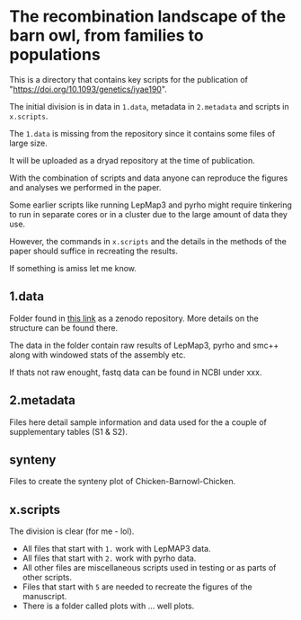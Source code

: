 # The recombination landscape of the barn owl, from families to populations 

This is a directory that contains key scripts for the publication of "https://doi.org/10.1093/genetics/iyae190".

The initial division is in data in `1.data`, metadata in `2.metadata` and scripts in `x.scripts`. 

The `1.data` is missing from the repository since it contains some files of large size. 

It will be uploaded as a dryad repository at the time of publication. 

With the combination of scripts and data anyone can reproduce the figures and analyses we performed in the paper. 

Some earlier scripts like running LepMap3 and pyrho might require tinkering to run in separate cores or in a cluster due to
the large amount of data they use. 

However, the commands in `x.scripts` and the details in the methods of the paper should suffice in recreating the results. 

If something is amiss let me know. 

## 1.data

Folder found in [this link](https://zenodo.org/records/13982583) as a zenodo repository. More details on the structure can be found there.

The data in the folder contain raw results of LepMap3, pyrho and smc++ along with windowed stats of the assembly etc. 

If thats not raw enought, fastq data can be found in NCBI under xxx. 

## 2.metadata 

Files here detail sample information and data used for the a couple of supplementary tables (S1 & S2). 

## synteny 

Files to create the synteny plot of Chicken-Barnowl-Chicken. 

## x.scripts 

The division is clear (for me - lol). 

- All files that start with `1.` work with LepMAP3 data. 
- All files that start with `2.` work with pyrho data. 
- All other files are miscellaneous scripts used in testing or as parts of other scripts.
- Files that start with `5` are needed to recreate the figures of the manuscript. 
- There is a folder called plots with ... well plots. 



